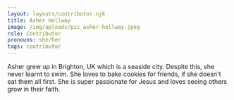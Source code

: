 ```yaml
---
layout: layouts/contributor.njk
title: Asher Hollway
image: /img/uploads/pic_asher-hollway.jpeg
role: Contributor
pronouns: she/her
tags: contributor
---
```

Asher grew up in Brighton, UK which is a seaside city. Despite this, she never learnt to swim. She loves to bake cookies for friends, if she doesn't eat them all first. She is super passionate for Jesus and loves seeing others grow in their faith.